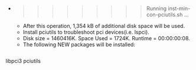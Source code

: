 * >>>>>>>>> Running inst-min-con-pciutils.sh ...
  * After this operation, 1,354 kB of additional disk space will be used.
  * Install pciutils to troubleshoot pci devices(i.e. lspci).
  * Disk size = 1460416K. Space Used = 1724K. Runtime = 00:00:00:08.
  * The following NEW packages will be installed:
  ```bash
libpci3 pciutils
  ```
